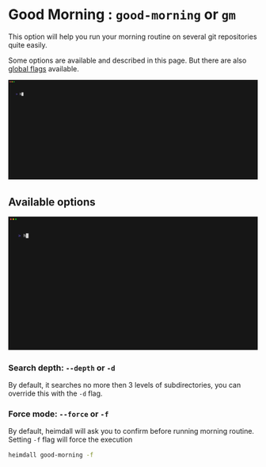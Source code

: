 # Good Morning : `good-morning` or `gm`

This option will help you run your morning routine on several git repositories quite easily.

Some options are available and described in this page. But there are also [global flags](flags.md) available.

![Simple demo](./assets/heimdall-good-morning-demo.gif)

## Available options

![Options](./assets/heimdall-good-morning-help.gif)

### Search depth: `--depth` or `-d`

By default, it searches no more then 3 levels of subdirectories, you can override this with the `-d` flag.

### Force mode: `--force` or `-f`

By default, heimdall will ask you to confirm before running morning routine.
Setting `-f` flag will force the execution

```bash
heimdall good-morning -f
```
